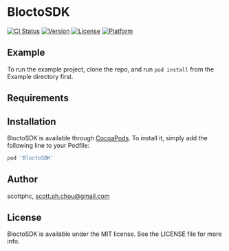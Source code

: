 # BloctoSDK

[![CI Status](https://img.shields.io/travis/scottphc/BloctoSDK.svg?style=flat)](https://travis-ci.org/scottphc/BloctoSDK)
[![Version](https://img.shields.io/cocoapods/v/BloctoSDK.svg?style=flat)](https://cocoapods.org/pods/BloctoSDK)
[![License](https://img.shields.io/cocoapods/l/BloctoSDK.svg?style=flat)](https://cocoapods.org/pods/BloctoSDK)
[![Platform](https://img.shields.io/cocoapods/p/BloctoSDK.svg?style=flat)](https://cocoapods.org/pods/BloctoSDK)

## Example

To run the example project, clone the repo, and run `pod install` from the Example directory first.

## Requirements

## Installation

BloctoSDK is available through [CocoaPods](https://cocoapods.org). To install
it, simply add the following line to your Podfile:

```ruby
pod 'BloctoSDK'
```

## Author

scottphc, scott.ph.chou@gmail.com

## License

BloctoSDK is available under the MIT license. See the LICENSE file for more info.
